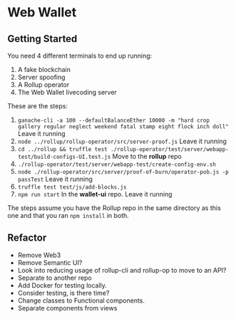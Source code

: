 # Web Wallet

## Getting Started

You need 4 different terminals to end up running:

1. A fake blockchain
2. Server spoofing
3. A Rollup operator
4. The Web Wallet livecoding server

These are the steps:

1. `ganache-cli -a 100 --defaultBalanceEther 10000 -m "hard crop gallery regular neglect weekend fatal stamp eight flock inch doll"` Leave it running
2. `node ../rollup/rollup-operator/src/server-proof.js` Leave it running
3. `cd ../rollup && truffle test ./rollup-operator/test/server/webapp-test/build-configs-UI.test.js` Move to the **rollup** repo
4. `./rollup-operator/test/server/webapp-test/create-config-env.sh`
5. `node ./rollup-operator/src/server/proof-of-burn/operator-pob.js -p passTest` Leave it running
6. `truffle test test/js/add-blocks.js` 
7. `npm run start` In the **wallet-ui** repo. Leave it running

The steps assume you have the Rollup repo in the same directory as this one and that you ran `npm install` in both.

## Refactor

- Remove Web3
- Remove Semantic UI?
- Look into reducing usage of rollup-cli and rollup-op to move to an API?
- Separate to another repo
- Add Docker for testing locally.
- Consider testing, is there time?
- Change classes to Functional components.
- Separate components from views